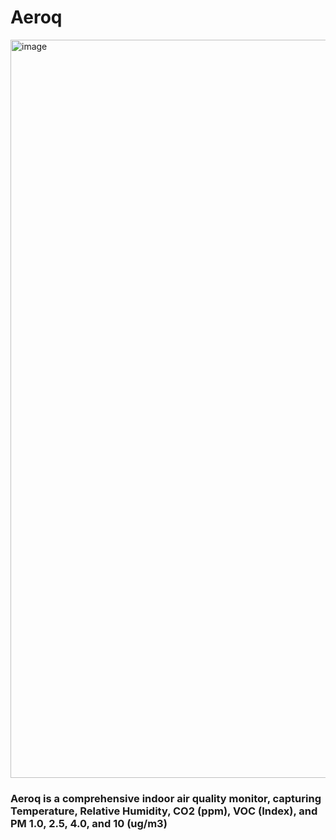 # Aeroq

<img width="2268" height="1181" alt="image" src="https://github.com/user-attachments/assets/6f0b75d4-587b-4614-bfe8-933d0167c4fc" />


### Aeroq is a comprehensive indoor air quality monitor, capturing Temperature, Relative Humidity, CO2 (ppm), VOC (Index), and PM 1.0, 2.5, 4.0, and 10 (ug/m3)
